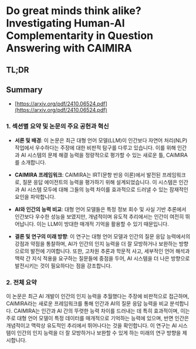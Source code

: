 # Do great minds think alike? Investigating Human-AI Complementarity in Question Answering with CAIMIRA
## TL;DR
## Summary
- [https://arxiv.org/pdf/2410.06524.pdf](https://arxiv.org/pdf/2410.06524.pdf)

### 1. 섹션별 요약 및 논문의 주요 공헌과 혁신

- **서론 및 배경**:
  이 논문은 최근 대형 언어 모델(LLM)이 인간보다 자연어 처리(NLP) 작업에서 우수하다는 주장에 대한 비판적 탐구를 다루고 있습니다. 이를 위해 인간과 AI 시스템의 문제 해결 능력을 정량적으로 평가할 수 있는 새로운 틀, CAIMIRA를 소개합니다.

- **CAIMIRA 프레임워크**: 
  CAIMIRA는 IRT(문항 반응 이론)에서 발전된 프레임워크로, 질문 응답 에이전트의 능력을 평가하기 위해 설계되었습니다. 이 시스템은 인간과 AI 시스템 모두에 대해 그들의 능력 차이를 효과적으로 드러낼 수 있는 잠재적인 요인을 파악합니다.

- **AI와 인간의 능력 비교**:
  대형 언어 모델들은 특정 정보 회수 및 사실 기반 추론에서 인간보다 우수한 성능을 보였지만, 개념적이며 유도적 추리에서는 인간이 여전히 뛰어납니다. 이는 LLM이 방대한 매개적 기억을 활용할 수 있기 때문입니다.

- **결론 및 연구의 미래 방향**:
  이 연구는 대형 언어 모델과 인간의 질문 응답 능력에서의 강점과 약점을 통찰하며, AI가 인간의 인지 능력을 더 잘 모방하거나 보완하는 방향으로의 발전에 기여합니다. 또한, 고차원 추론과 학문적 사고, 세부적인 언어 해석과 맥락 간 지식 적용을 요구하는 질문들에 중점을 두어, AI 시스템을 더 나은 방향으로 발전시키는 것이 필요하다는 점을 강조합니다.

### 2. 전체 요약

이 논문은 최근 AI 개발이 인간의 인지 능력을 추월했다는 주장에 비판적으로 접근하며, CAIMIRA라는 새로운 프레임워크를 통해 인간과 AI의 질문 응답 능력을 비교 분석합니다. CAIMIRA는 인간과 AI 간의 뚜렷한 능력 차이를 드러내는 데 특히 효과적이며, 이는 주로 대형 언어 모델이 특정 데이터를 매개적으로 기억하는 능력에 있으며, 반면 인간은 개념적이고 맥락상 유도적인 추리에서 뛰어나다는 것을 확인합니다. 이 연구는 AI 시스템이 인간의 인지 능력을 더 잘 모방하거나 보완할 수 있게 하는 미래의 연구 방향을 제시합니다.